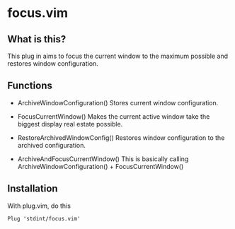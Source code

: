 # focus.vim

## What is this?
This plug in aims to focus the current window to the maximum possible and restores window configuration.

## Functions
- ArchiveWindowConfiguration()
Stores current window configuration.

- FocusCurrentWindow()
Makes the current active window take the biggest display real estate possible.

- RestoreArchivedWindowConfig()
Restores window configuration to the archived configuration.

- ArchiveAndFocusCurrentWindow()
This is basically calling ArchiveWindowConfiguration() + FocusCurrentWindow()

## Installation
With plug.vim, do this
```vim
Plug 'stdint/focus.vim'
```

